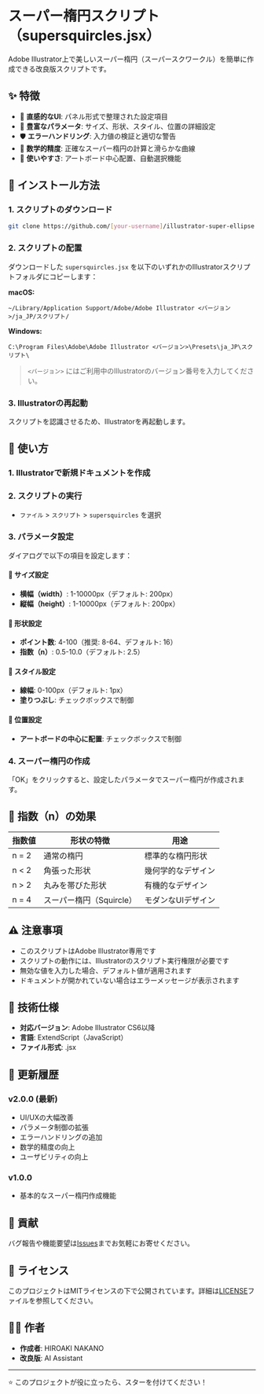 # スーパー楕円スクリプト（supersquircles.jsx）

Adobe Illustrator上で美しいスーパー楕円（スーパースクワークル）を簡単に作成できる改良版スクリプトです。

## ✨ 特徴

- 🎨 **直感的なUI**: パネル形式で整理された設定項目
- 🔧 **豊富なパラメータ**: サイズ、形状、スタイル、位置の詳細設定
- 🛡️ **エラーハンドリング**: 入力値の検証と適切な警告
- 📐 **数学的精度**: 正確なスーパー楕円の計算と滑らかな曲線
- 🎯 **使いやすさ**: アートボード中心配置、自動選択機能

## 🚀 インストール方法

### 1. スクリプトのダウンロード
```bash
git clone https://github.com/[your-username]/illustrator-super-ellipse.git
```

### 2. スクリプトの配置
ダウンロードした `supersquircles.jsx` を以下のいずれかのIllustratorスクリプトフォルダにコピーします：

**macOS:**
```
~/Library/Application Support/Adobe/Adobe Illustrator <バージョン>/ja_JP/スクリプト/
```

**Windows:**
```
C:\Program Files\Adobe\Adobe Illustrator <バージョン>\Presets\ja_JP\スクリプト\
```

> `<バージョン>` にはご利用中のIllustratorのバージョン番号を入力してください。

### 3. Illustratorの再起動
スクリプトを認識させるため、Illustratorを再起動します。

## 📖 使い方

### 1. Illustratorで新規ドキュメントを作成

### 2. スクリプトの実行
- `ファイル` > `スクリプト` > `supersquircles` を選択

### 3. パラメータ設定
ダイアログで以下の項目を設定します：

#### 📏 サイズ設定
- **横幅（width）**: 1-10000px（デフォルト: 200px）
- **縦幅（height）**: 1-10000px（デフォルト: 200px）

#### 🔷 形状設定
- **ポイント数**: 4-100（推奨: 8-64、デフォルト: 16）
- **指数（n）**: 0.5-10.0（デフォルト: 2.5）

#### 🎨 スタイル設定
- **線幅**: 0-100px（デフォルト: 1px）
- **塗りつぶし**: チェックボックスで制御

#### 📍 位置設定
- **アートボードの中心に配置**: チェックボックスで制御

### 4. スーパー楕円の作成
「OK」をクリックすると、設定したパラメータでスーパー楕円が作成されます。

## 🎯 指数（n）の効果

| 指数値 | 形状の特徴 | 用途 |
|--------|------------|------|
| n = 2 | 通常の楕円 | 標準的な楕円形状 |
| n < 2 | 角張った形状 | 幾何学的なデザイン |
| n > 2 | 丸みを帯びた形状 | 有機的なデザイン |
| n = 4 | スーパー楕円（Squircle） | モダンなUIデザイン |

## ⚠️ 注意事項

- このスクリプトはAdobe Illustrator専用です
- スクリプトの動作には、Illustratorのスクリプト実行権限が必要です
- 無効な値を入力した場合、デフォルト値が適用されます
- ドキュメントが開かれていない場合はエラーメッセージが表示されます

## 🔧 技術仕様

- **対応バージョン**: Adobe Illustrator CS6以降
- **言語**: ExtendScript（JavaScript）
- **ファイル形式**: .jsx

## 📝 更新履歴

### v2.0.0 (最新)
- UI/UXの大幅改善
- パラメータ制御の拡張
- エラーハンドリングの追加
- 数学的精度の向上
- ユーザビリティの向上

### v1.0.0
- 基本的なスーパー楕円作成機能

## 🤝 貢献

バグ報告や機能要望は[Issues](https://github.com/[your-username]/illustrator-super-ellipse/issues)までお気軽にお寄せください。

## 📄 ライセンス

このプロジェクトはMITライセンスの下で公開されています。詳細は[LICENSE](LICENSE)ファイルを参照してください。

## 👨‍💻 作者

- **作成者**: HIROAKI NAKANO
- **改良版**: AI Assistant

---

⭐ このプロジェクトが役に立ったら、スターを付けてください！ 